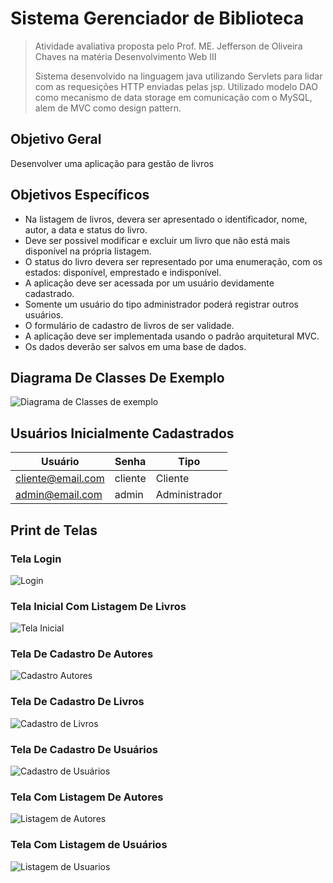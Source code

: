 # Sistema Gerenciador de Biblioteca

> Atividade avaliativa proposta pelo Prof. ME. Jefferson de Oliveira Chaves na matéria Desenvolvimento Web III
>
> Sistema desenvolvido na linguagem java utilizando Servlets para lidar com as requesições HTTP enviadas pelas jsp. Utilizado modelo DAO como mecanismo de data storage em comunicação com o MySQL, alem de MVC como design pattern.



## Objetivo Geral

Desenvolver uma aplicação para gestão de livros



## Objetivos Específicos 

- Na listagem de livros, devera ser apresentado o identificador, nome, autor, a data e status do livro.
- Deve ser possivel modificar e excluir um livro que não está mais disponível na própria listagem.
- O status do livro devera ser representado por uma enumeração, com os estados: disponível, emprestado e indisponível.
- A aplicação deve ser acessada por um usuário devidamente cadastrado.
- Somente um usuário do tipo administrador poderá registrar outros usuários.
- O formulário de cadastro de livros de ser validade.
- A aplicação deve ser implementada usando o padrão arquitetural MVC.
- Os dados deverão ser salvos em uma base de dados.



## Diagrama De Classes De Exemplo

![Diagrama de Classes de exemplo](<img width="789" alt="Screen Shot 2022-09-04 at 20 04 31" src="https://user-images.githubusercontent.com/89991160/188337313-810e5854-bb81-468a-8dde-a5bdd1acfcdd.png">)



## Usuários Inicialmente Cadastrados 

| Usuário           | Senha   | Tipo          |
| ----------------- | ------- | ------------- |
| cliente@email.com | cliente | Cliente       |
| admin@email.com   | admin   | Administrador |



## Print de Telas 

### Tela Login

![Login](https://user-images.githubusercontent.com/89991160/188337329-91bc0ee9-5929-4b62-b107-50c28cf809c9.png)

### Tela Inicial Com Listagem De Livros

![Tela Inicial](https://user-images.githubusercontent.com/89991160/188337344-3b61e484-18b0-4b57-a84e-bb9bdba122d5.png)

### Tela De Cadastro De Autores

![Cadastro Autores](https://user-images.githubusercontent.com/89991160/188337356-a573d0fe-11f2-447a-a798-8b0eb049e69a.png)

### Tela De Cadastro De Livros

![Cadastro de Livros](https://user-images.githubusercontent.com/89991160/188337366-df78a17b-40bb-4717-9aaa-f7ba168c3f04.png)

### Tela De Cadastro De Usuários

![Cadastro de Usuários](https://user-images.githubusercontent.com/89991160/188337375-bf5276d1-5ecb-45a1-9a4c-ed06b485ea53.png)

### Tela Com Listagem De Autores

![Listagem de Autores](https://user-images.githubusercontent.com/89991160/188337388-ac76772f-9efd-416e-8f31-0070e2e6e9d2.png)

### Tela Com Listagem de Usuários

![Listagem de Usuarios](https://user-images.githubusercontent.com/89991160/188337402-2d388cd0-3028-45b6-a1dd-9a766417d7e2.png)
